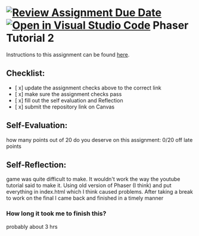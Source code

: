 [![Review Assignment Due Date](https://classroom.github.com/assets/deadline-readme-button-22041afd0340ce965d47ae6ef1cefeee28c7c493a6346c4f15d667ab976d596c.svg)](https://classroom.github.com/a/dFH1Gw6i)
[![Open in Visual Studio Code](https://classroom.github.com/assets/open-in-vscode-2e0aaae1b6195c2367325f4f02e2d04e9abb55f0b24a779b69b11b9e10269abc.svg)](https://classroom.github.com/online_ide?assignment_repo_id=15485621&assignment_repo_type=AssignmentRepo)
Phaser Tutorial 2
=====================

Instructions to this assignment can be found [here](https://uc.instructure.com/courses/1641850/assignments/20048180).

## Checklist:
- [ x] update the assignment checks above to the correct link
- [ x] make sure the assignment checks pass
- [ x] fill out the self evaluation and Reflection
- [ x] submit the repository link on Canvas

## Self-Evaluation:

how many points out of 20 do you deserve on this assignment: 0/20 off late points

## Self-Reflection:
game was quite difficult to make. It wouldn't work the way the youtube tutorial said to make it. Using old version of Phaser (I think) and put everything in index.html which I think caused problems. After taking a break to work on the final I came back and finished in a timely manner

### How long it took me to finish this?
probably about 3 hrs